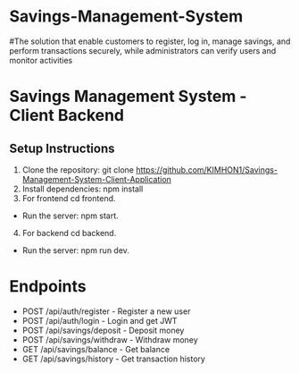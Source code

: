 # Savings-Management-System
#The solution that  enable customers to register, log in, manage savings, and perform transactions securely, while administrators can verify users and monitor activities
# Savings Management System - Client Backend

## Setup Instructions
1. Clone the repository: git clone https://github.com/KIMHON1/Savings-Management-System-Client-Application
2. Install dependencies: npm install
3. For frontend cd frontend. 
- Run the server: npm start.
4. For backend cd backend. 
- Run the server: npm run dev.

# Endpoints
- POST /api/auth/register - Register a new user
- POST /api/auth/login - Login and get JWT
- POST /api/savings/deposit - Deposit money
- POST /api/savings/withdraw - Withdraw money
- GET /api/savings/balance - Get balance
- GET /api/savings/history - Get transaction history

